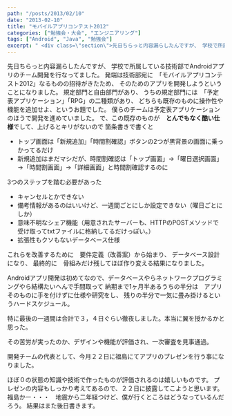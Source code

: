 ```yaml
---
path: "/posts/2013/02/10"
date: "2013-02-10"
title: "モバイルアプリコンテスト2012"
categories: ["勉強会・大会", "エンジニアリング"]
tags: ["Android", "Java", "勉強会"]
excerpt: " <div class=\"section\">先日ちらっと内容漏らしたんですが、 学校で所属している技術部でAndroidアプリのチーム開発を行なってました。 発端は技術部宛に　「モバイルアプリコ..."
---
```


先日ちらっと内容漏らしたんですが、 学校で所属している技術部でAndroidアプリのチーム開発を行なってました。 発端は技術部宛に　「モバイルアプリコンテスト2012」なるものの招待がきたため、 そのためのアプリを開発しようということになりました。 規定部門と自由部門があり、 うちの規定部門には　「予定表アプリケーション」「RPG」の二種類があり、 どちらも既存のものに操作性や機能を追加せよ、というお題でした。 僕らのチームは予定表アプリケーションのほうで開発を進めていました。 で、この既存のものが　<span class="deco" style="font-weight: bold;">とんでもなく酷い仕様</span>でして、上げるとキリがないので 箇条書きで書くと

* トップ画面は「新規追加」「時間割確認」ボタンの2つが黒背景の画面に乗っかってるだけ
* 新規追加はまだマシだが、時間割確認は「トップ画面」→「曜日選択画面」→「時間割画面」→「詳細画面」と時間割確認するのに

3つのステップを踏む必要があった

* キャンセルとかできない
* 備考情報があるのはいいけど、一週間ごとにしか設定できない（曜日ごとにしか）
* 意味不明なシェア機能（用意されたサーバーも、HTTPのPOSTメソッドで受け取ってtxtファイルに格納してるだけっぽい。）
* 拡張性もクソもないデータベース仕様

これらを改善するために　要件定義（改善案）から始まり、 データベース設計になり、 最終的に　骨組みだけ残してほぼ作り変える結果になりました。 

Androidアプリ開発は初めてなので、データベースやらネットワークプログラミングやら結構たいへんで手間取って 納期まで1ヶ月半あるうちの半分は　アプリそのものに手を付けずに仕様や研究をし、 残りの半分で一気に畳み掛けるというハードスケジュール。 

特に最後の一週間は合計で３，４日ぐらい徹夜しました。本当に翼を授かるかと思った。 

その苦労が実ったのか、デザインや機能が評価され、一次審査を見事通過。

開発チームの代表として、今月２２日に福島にてアプリのプレゼンを行う事になりました。 

ほぼ０の状態の知識や技術で作ったものが評価されるのは嬉しいものです。 プレゼンの内容もしっかり考えてあるので、２２日に披露してこようと思います。 福島かー・・・　地震から二年経つけど、僕が行くところはどうなっているんだろう。 結果はまた後日書きます。